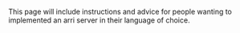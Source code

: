 This page will include instructions and advice for people wanting to implemented an arri server in their language of choice.
